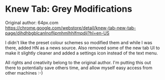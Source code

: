 Knew Tab: Grey Modifications
============================

Original author: 64px.com
https://chrome.google.com/webstore/detail/knew-tab-new-tab-page/dihdhbgblcanlnofljpmhmlhhlfmpdji?hl=en-US

I didn't like the preset colour schemes so modified them and while I was there, added HN as a news source. Also removed some of the new tab UI to make it slightly cleaner and added a settings icon instead of the text menu.

All rights and creativity belong to the original author. I'm putting this out there to potentially save others time, and allow myself easy access from other machines :-)
